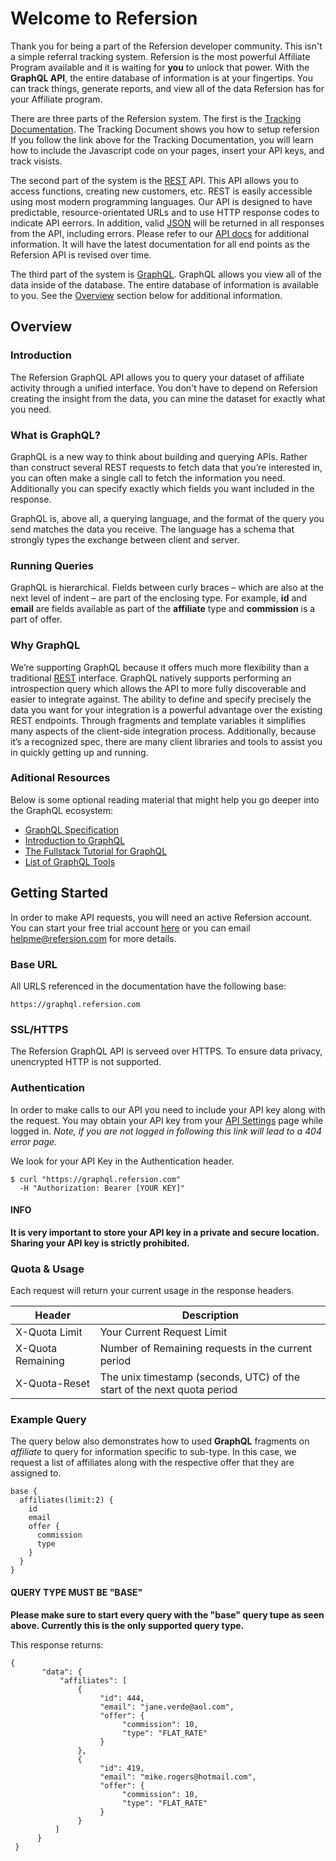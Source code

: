 # Welcome to Refersion

Thank you for being a part of the Refersion developer community.  This isn't a simple referral tracking system.  Refersion is the most powerful Affiliate Program available and it is waiting for **you** to unlock that power.  With the **GraphQL API**, the entire database of information is at your fingertips.  You can track things, generate reports, and view all of the data Refersion has for your Affiliate program. 

There are three parts of the Refersion system.  The first is the [Tracking Documentation](https://www.refersion.com/tracking).  The Tracking Document shows you how to setup refersion  If you follow the link above for the Tracking Documentation, you will learn how to include the Javascript code on your pages, insert your API keys, and track visists.

The second part of the system is the [REST](https://en.wikipedia.org/wiki/Representational_state_transfer) API.  This API allows you to access functions, creating new customers, etc.  REST is easily accessible using most modern programming languages.  Our API is designed to have predictable, resource-orientated URLs and to use HTTP response codes to indicate API eerrors.  In addition, valid [JSON](https://en.wikipedia.org/wiki/JSON) will be returned in all responses from the API, including errors.  Please refer to our [API docs](https://www.refersion.com/api_docs/#introduction) for additional information.  It will have the latest documentation for all end points as the Refersion API is revised over time.

The third part of the system is [GraphQL](http://facebook.github.io/graphql/October2016/).  GraphQL allows you view all of the data inside of the database.  The entire database of information is available to you.  See the [Overview](#overview) section below for additional information.

## Overview
 
### Introduction
 
The Refersion GraphQL API allows you to query your dataset of affiliate activity through a unified interface.  You don't have to depend on Refersion creating the insight from the data, you can mine the dataset for exactly what you need.

### What is GraphQL?

GraphQL is a new way to think about building and querying APIs. Rather than construct several REST requests to fetch data that you’re interested in, you can often make a single call to fetch the information you need. Additionally you can specify exactly which fields you want included in the response.

GraphQL is, above all, a querying language, and the format of the query you send matches the data you receive. The language has a schema that strongly types the exchange between client and server.

### Running Queries

GraphQL is hierarchical. Fields between curly braces – which are also at the next level of indent – are part of the enclosing type. For example, **id** and **email** are fields available as part of the **affiliate** type and **commission** is a part of offer.

### Why GraphQL

We’re supporting GraphQL because it offers much more flexibility than a traditional [REST](https://en.wikipedia.org/wiki/Representational_state_transfer) interface. GraphQL natively supports performing an introspection query which allows the API to more fully discoverable and easier to integrate against. The ability to define and specify precisely the data you want for your integration is a powerful advantage over the existing REST endpoints. Through fragments and template variables it simplifies many aspects of the client-side integration process. Additionally, because it’s a recognized spec, there are many client libraries and tools to assist you in quickly getting up and running.

### Aditional Resources

Below is some optional reading material that might help you go deeper into the GraphQL ecosystem:

 * [GraphQL Specification](http://facebook.github.io/graphql/October2016/)
 * [Introduction to GraphQL](http://graphql.org/learn/)
 * [The Fullstack Tutorial for GraphQL](https://www.howtographql.com/)
 * [List of GraphQL Tools](https://github.com/chentsulin/awesome-graphql)

## Getting Started

In order to make API requests, you will need an active Refersion account.  You can start your free trial account [here](https://www.refersion.com/signup) or you can email [helpme@refersion.com](mailto:helmpe@refersion.com) for more details. 

### Base URL

All URLS referenced in the documentation have the following base:

    https://graphql.refersion.com

### SSL/HTTPS

The Refersion GraphQL API is serveed over HTTPS.  To ensure data privacy, unencrypted HTTP is not supported.

### Authentication

In order to make calls to our API you need to include your API key along with the request.  You may obtain your API key from your [API Settings](https://www.refersion.com/settings) page while logged in.  *Note, if you are not logged in following this link will lead to a 404 error page.*

We look for your API Key in the Authentication header.

    $ curl "https://graphql.refersion.com"
      -H "Authorization: Bearer [YOUR KEY]"

#### INFO
**It is very important to store your API key in a private and secure location. Sharing your API key is strictly prohibited.**

### Quota & Usage
Each request will return your current usage in the response headers.  

Header            | Description             |
------------------|-------------------------|
X-Quota Limit     | Your Current Request Limit |
X-Quota Remaining | Number of Remaining requests in the current period |
X-Quota-Reset     | The unix timestamp (seconds, UTC) of the start of the next quota period |


### Example Query

The query below also demonstrates how to used **GraphQL** fragments on *affiliate* to query for information specific to sub-type.  In this case, we request a list of affiliates along with the respective offer that they are assigned to.  

    base {
      affiliates(limit:2) {
        id
        email
        offer {
          commission
          type
        }
      }
    }

#### QUERY TYPE MUST BE "BASE"
**Please make sure to start every query with the "base" query tupe as seen above. Currently this is the only supported query type.**

This response returns:

    {
           "data": {
               "affiliates": [
                   {
                        "id": 444,
                        "email": "jane.verde@aol.com",
                        "offer": {
                             "commission": 10,
                             "type": "FLAT_RATE"
                        }
                   },
                   {
                        "id": 419,
                        "email": "mike.rogers@hotmail.com",
                        "offer": {
                             "commission": 10,
                             "type": "FLAT_RATE"
                        }
                   }
              ]
          }
     } 
 
